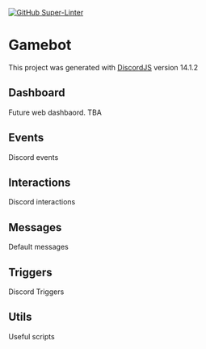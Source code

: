 [![GitHub Super-Linter](https://github.com/schblondie/gamebot/workflows/Lint%20Code%20Base/badge.svg)](https://github.com/marketplace/actions/super-linter)

# Gamebot

This project was generated with [DiscordJS](https://github.com/discordjs/discord.js/) version 14.1.2

## Dashboard

Future web dashbaord. TBA

## Events

Discord events

## Interactions

Discord interactions

## Messages

Default messages

## Triggers

Discord Triggers

## Utils

Useful scripts
